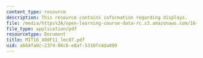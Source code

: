 ```yaml
---
content_type: resource
description: This resource contains information regarding displays.
file: /media/https%3A/open-learning-course-data-rc.s3.amazonaws.com/16-400-human-factors-engineering-fall-2011/a664fa0c237406cbe8af5310fc4da009_MIT16_400F11_lec07.pdf
file_type: application/pdf
resourcetype: Document
title: MIT16_400F11_lec07.pdf
uid: a664fa0c-2374-06cb-e8af-5310fc4da009
---
```

